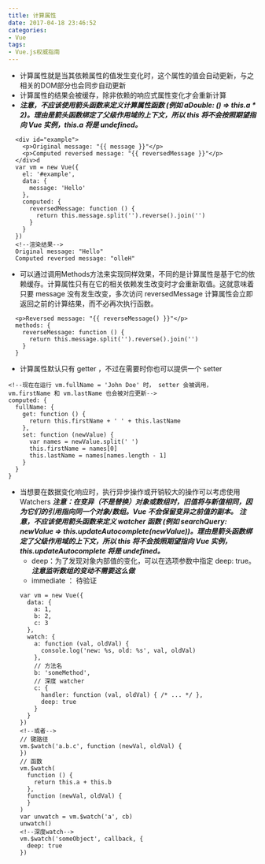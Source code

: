 ```yaml
---
title: 计算属性
date: 2017-04-18 23:46:52
categories:
- Vue
tags:
- Vue.js权威指南
---
```

- 计算属性就是当其依赖属性的值发生变化时，这个属性的值会自动更新，与之相关的DOM部分也会同步自动更新
- 计算属性的结果会被缓存，除非依赖的响应式属性变化才会重新计算
- ___注意，不应该使用箭头函数来定义计算属性函数 (例如 aDouble: () => this.a * 2)。理由是箭头函数绑定了父级作用域的上下文，所以 this 将不会按照期望指向 Vue 实例，this.a 将是 undefined。___
```
  <div id="example">
    <p>Original message: "{{ message }}"</p>
    <p>Computed reversed message: "{{ reversedMessage }}"</p>
  </div>d
  var vm = new Vue({
    el: '#example',
    data: {
      message: 'Hello'
    },
    computed: {
      reversedMessage: function () {
        return this.message.split('').reverse().join('')
      }
    }
  })
  <!--渲染结果-->
  Original message: "Hello"
  Computed reversed message: "olleH"
```
-  可以通过调用Methods方法来实现同样效果，不同的是计算属性是基于它的依赖缓存。计算属性只有在它的相关依赖发生改变时才会重新取值。这就意味着只要 message 没有发生改变，多次访问 reversedMessage 计算属性会立即返回之前的计算结果，而不必再次执行函数。
```
  <p>Reversed message: "{{ reverseMessage() }}"</p>
  methods: {
    reverseMessage: function () {
      return this.message.split('').reverse().join('')
    }
  }
```
- 计算属性默认只有 getter ，不过在需要时你也可以提供一个 setter
```
<!--现在在运行 vm.fullName = 'John Doe' 时， setter 会被调用， vm.firstName 和 vm.lastName 也会被对应更新-->
computed: {
  fullName: {
    get: function () {
      return this.firstName + ' ' + this.lastName
    },
    set: function (newValue) {
      var names = newValue.split(' ')
      this.firstName = names[0]
      this.lastName = names[names.length - 1]
    }
  }
}
```
- 当想要在数据变化响应时，执行异步操作或开销较大的操作可以考虑使用Watchers
  ___注意：在变异（不是替换）对象或数组时，旧值将与新值相同，因为它们的引用指向同一个对象/数组。Vue 不会保留变异之前值的副本。___
  ___注意，不应该使用箭头函数来定义 watcher 函数 (例如 searchQuery: newValue => this.updateAutocomplete(newValue))。理由是箭头函数绑定了父级作用域的上下文，所以 this 将不会按照期望指向 Vue 实例，this.updateAutocomplete 将是 undefined。___
  - deep：为了发现对象内部值的变化，可以在选项参数中指定 deep: true。___注意监听数组的变动不需要这么做___
  - immediate ： 待验证
  ```
  var vm = new Vue({
    data: {
      a: 1,
      b: 2,
      c: 3
    },
    watch: {
      a: function (val, oldVal) {
        console.log('new: %s, old: %s', val, oldVal)
      },
      // 方法名
      b: 'someMethod',
      // 深度 watcher
      c: {
        handler: function (val, oldVal) { /* ... */ },
        deep: true
      }
    }
  })
  <!--或者-->
  // 键路径
  vm.$watch('a.b.c', function (newVal, oldVal) {
  })
  // 函数
  vm.$watch(
    function () {
      return this.a + this.b
    },
    function (newVal, oldVal) {
    }
  )
  var unwatch = vm.$watch('a', cb)
  unwatch()
  <!--深度watch-->
  vm.$watch('someObject', callback, {
    deep: true
  })

  ```